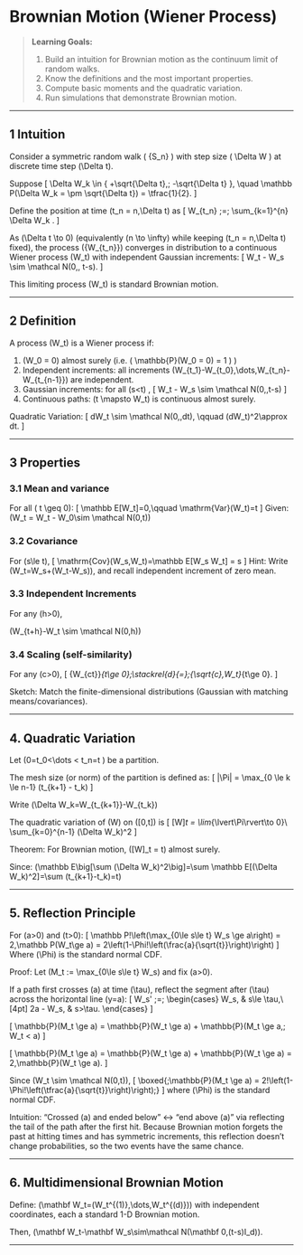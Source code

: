 # Brownian Motion (Wiener Process)

> **Learning Goals:** 
> 1) Build an intuition for Brownian motion as the continuum limit of random walks.  
> 2) Know the definitions and the most important properties.  
> 3) Compute basic moments and the quadratic variation.  
> 4) Run simulations that demonstrate Brownian motion.

---

## 1 Intuition

Consider a symmetric random walk \( \{S_n\} \) with step size \( \Delta W \) at discrete time step \(\Delta t\).

Suppose
\[
\Delta W_k \in \{ +\sqrt{\Delta t},\; -\sqrt{\Delta t} \}, \quad \mathbb P(\Delta W_k = \pm \sqrt{\Delta t}) = \tfrac{1}{2}.
\]

Define the position at time \(t_n = n\,\Delta t\) as
\[
W_{t_n} \;=\; \sum_{k=1}^{n} \Delta W_k .
\]

As \(\Delta t \to 0\) (equivalently \(n \to \infty\) while keeping \(t_n = n\,\Delta t\) fixed), the process \(\{W_{t_n}\}\) converges in distribution to a continuous Wiener process \(W_t\) with independent Gaussian increments:
\[
W_t - W_s \sim \mathcal N(0,\, t-s).
\]

This limiting process \(W_t\) is standard Brownian motion.

---

## 2 Definition

A process \(W_t\) is a Wiener process if:

1. \(W_0 = 0\) almost surely (i.e. \( \mathbb{P}(W_0 = 0) = 1 \) )
2. Independent increments: all increments \(W_{t_1}-W_{t_0},\dots,W_{t_n}-W_{t_{n-1}}\) are independent.
3. Gaussian increments: for all \(s<t\) ,
\[
W_t - W_s \sim \mathcal N(0,\,t-s)
\]
4. Continuous paths: \(t \mapsto W_t\) is continuous almost surely.

Quadratic Variation:
\[
dW_t \sim \mathcal N(0,\,dt), \qquad (dW_t)^2\approx dt.
\]

---

## 3 Properties

### 3.1 Mean and variance
For all \( t \geq 0\):
\[
\mathbb E[W_t]=0,\qquad \mathrm{Var}(W_t)=t
\]
Given: \(W_t = W_t - W_0\sim \mathcal N(0,t)\)

### 3.2 Covariance
For \(s\le t\),
\[
\mathrm{Cov}(W_s,W_t)=\mathbb E[W_s W_t] = s
\]
Hint: Write \(W_t=W_s+(W_t-W_s)\), and recall independent increment of zero mean.

### 3.3 Independent Increments
For any \(h>0\), 

\(W_{t+h}-W_t \sim \mathcal N(0,h)\)

### 3.4 Scaling (self-similarity)
For any \(c>0\),
\[
\{W_{ct}\}_{t\ge 0}\;\stackrel{d}{=}\;\{\sqrt{c}\,W_t\}_{t\ge 0}.
\]

Sketch: Match the finite-dimensional distributions (Gaussian with matching means/covariances).

---

## 4. Quadratic Variation

Let \(0=t_0<\dots < t_n=t \) be a partition. 

The mesh size (or norm) of the partition is defined as: 
\[
|\Pi| = \max_{0 \le k \le n-1} (t_{k+1} - t_k)
\]

Write \(\Delta W_k=W_{t_{k+1}}-W_{t_k}\)

The quadratic variation of \(W\) on \([0,t]\) is
\[
[W]_t = \lim_{\lvert\Pi\rvert\to 0}\ \sum_{k=0}^{n-1} (\Delta W_k)^2
\]

Theorem: For Brownian motion, \([W]_t = t\) almost surely.

Since: \(\mathbb E\big[\sum (\Delta W_k)^2\big]=\sum \mathbb E[(\Delta W_k)^2]=\sum (t_{k+1}-t_k)=t\)

---

## 5. Reflection Principle

For \(a>0\) and \(t>0\):
\[
\mathbb P\!\left(\max_{0\le s\le t} W_s \ge a\right) = 2\,\mathbb P(W_t\ge a) = 2\left(1-\Phi\!\left(\frac{a}{\sqrt{t}}\right)\right)
\]
Where \(\Phi\) is the standard normal CDF.

Proof: 
Let \(M_t := \max_{0\le s\le t} W_s\) and fix \(a>0\).

If a path first crosses \(a\) at time \(\tau\), reflect the segment after \(\tau\) across the horizontal line \(y=a\):
\[
W_s' \;=\;
\begin{cases}
W_s, & s\le \tau,\\[4pt]
2a - W_s, & s>\tau.
\end{cases}
\]

\[
\mathbb{P}(M_t \ge a)
= \mathbb{P}(W_t \ge a) + \mathbb{P}(M_t \ge a,\; W_t < a)
\]

\[
\mathbb{P}(M_t \ge a)
= \mathbb{P}(W_t \ge a) + \mathbb{P}(W_t \ge a)
= 2\,\mathbb{P}(W_t \ge a).
\]

Since \(W_t \sim \mathcal N(0,t)\),
\[
\boxed{\;\mathbb{P}(M_t \ge a) = 2\!\left(1-\Phi\!\left(\tfrac{a}{\sqrt{t}}\right)\right)\;}
\]
where \(\Phi\) is the standard normal CDF.

Intuition: “Crossed \(a\) and ended below” ↔ “end above \(a\)” via reflecting the tail of the path after the first hit. Because Brownian motion forgets the past at hitting times and has symmetric increments, this reflection doesn’t change probabilities, so the two events have the same chance.

---

## 6. Multidimensional Brownian Motion

Define: \(\mathbf W_t=(W_t^{(1)},\dots,W_t^{(d)})\) with independent coordinates, each a standard 1-D Brownian motion. 

Then, \(\mathbf W_t-\mathbf W_s\sim\mathcal N(\mathbf 0,(t-s)I_d)\).

---
